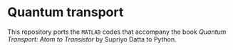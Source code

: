 # Quantum transport

This repository ports the `MATLAB` codes that accompany the book *Quantum Transport: Atom to Transistor* by Supriyo Datta to Python.